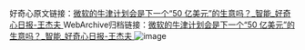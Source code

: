 好奇心原文链接：[微软的牛津计划会是下一个“50 亿美元”的生意吗？_智能_好奇心日报-王杰夫 ](https://www.qdaily.com/articles/11217.html)
WebArchive归档链接：[微软的牛津计划会是下一个“50 亿美元”的生意吗？_智能_好奇心日报-王杰夫 ](http://web.archive.org/web/20190623164000/https://www.qdaily.com/articles/11217.html)
![image](http://ww3.sinaimg.cn/large/007d5XDply1g3wdb9adjqj30u04erkjl)